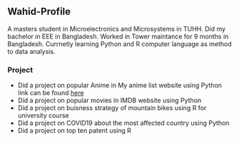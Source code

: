 ## Wahid-Profile
A masters student in Microelectronics and Microsystems in TUHH. 
Did my bachelor in EEE in Bangladesh.
Worked in Tower maintance for 9 months in Bangladesh.
Currnetly learning Python and R computer language as method to data analysis.
### Project
- Did a project on popular Anime in My anime list website using Python link can be found [here](https://github.com/wahidupal/My-anime-list)
- Did a project on popular movies in IMDB website using Python
- Did a project on buisness strategy of mountain bikes using R for university course
- Did a project on COVID19 about the most affected country using Python
- Did a project on top ten patent using R
